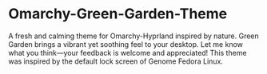 # Omarchy-Green-Garden-Theme
A fresh and calming theme for Omarchy-Hyprland inspired by nature. Green Garden brings a vibrant yet soothing feel to your desktop. Let me know what you think—your feedback is welcome and appreciated! This theme was inspired by the default lock screen of Genome Fedora Linux.
